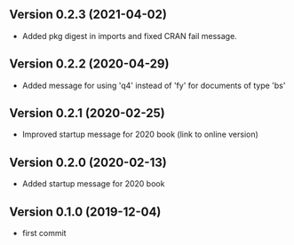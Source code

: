 ## Version 0.2.3 (2021-04-02)

- Added pkg digest in imports and fixed CRAN fail message.

## Version 0.2.2 (2020-04-29)

- Added message for using 'q4' instead of 'fy' for documents of type 'bs'

## Version 0.2.1 (2020-02-25)

- Improved startup message for 2020 book (link to online version)

## Version 0.2.0 (2020-02-13)

- Added startup message for 2020 book

## Version 0.1.0  (2019-12-04)

- first commit
